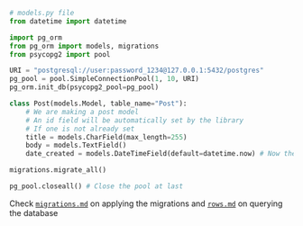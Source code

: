 ```python
# models.py file
from datetime import datetime

import pg_orm
from pg_orm import models, migrations
from psycopg2 import pool

URI = "postgresql://user:password_1234@127.0.0.1:5432/postgres"
pg_pool = pool.SimpleConnectionPool(1, 10, URI)
pg_orm.init_db(psycopg2_pool=pg_pool)

class Post(models.Model, table_name="Post"):
    # We are making a post model
    # An id field will be automatically set by the library
    # If one is not already set
    title = models.CharField(max_length=255)
    body = models.TextField()
    date_created = models.DateTimeField(default=datetime.now) # Now the date_created will be automatically set

migrations.migrate_all()

pg_pool.closeall() # Close the pool at last
```

Check [`migrations.md`](https://github.com/Rashaad1268/PostgreSQL-Python-ORM/blob/main/examples/migrations.md)
on applying the migrations
and [`rows.md`](https://github.com/Rashaad1268/PostgreSQL-Python-ORM/blob/main/examples/rows.md)
on querying the database
